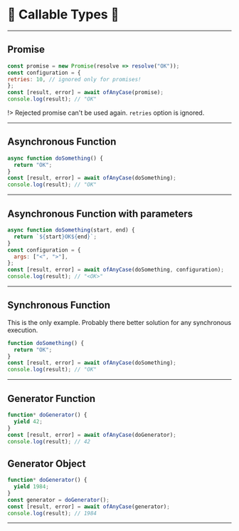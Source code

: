 # 🔰 Callable Types 🔰

---

## Promise

```javascript
const promise = new Promise(resolve => resolve("OK"));
const configuration = {
retries: 10, // ignored only for promises!
};
const [result, error] = await ofAnyCase(promise);
console.log(result); // "OK"
```

!> Rejected promise can't be used again. `retries` option is ignored.

---

## Asynchronous Function

```javascript
async function doSomething() {
  return "OK";
}
const [result, error] = await ofAnyCase(doSomething);
console.log(result); // "OK"
```

---

## Asynchronous Function with parameters

```javascript
async function doSomething(start, end) {
  return `${start}OK${end}`;
}
const configuration = {
  args: ["<", ">"],
};
const [result, error] = await ofAnyCase(doSomething, configuration);
console.log(result); // "<OK>"
```

---

## Synchronous Function

This is the only example. Probably there better solution for any synchronous execution.

```javascript
function doSomething() {
  return "OK";
}
const [result, error] = await ofAnyCase(doSomething);
console.log(result); // "OK"
```

---

## Generator Function

```javascript
function* doGenerator() {
  yield 42;
}
const [result, error] = await ofAnyCase(doGenerator);
console.log(result); // 42
```

## Generator Object

```javascript
function* doGenerator() {
  yield 1984;
}
const generator = doGenerator();
const [result, error] = await ofAnyCase(generator);
console.log(result); // 1984
```

---

